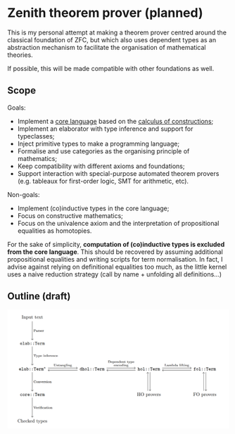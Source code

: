 # Zenith theorem prover (planned)

This is my personal attempt at making a theorem prover centred around the classical foundation of ZFC, but which also uses dependent types as an abstraction mechanism to facilitate the organisation of mathematical theories.

If possible, this will be made compatible with other foundations as well.

## Scope

Goals:

- Implement a [core language](src/core/term.rs) based on the [calculus of constructions](https://en.wikipedia.org/wiki/Calculus_of_constructions);
- Implement an elaborator with type inference and support for typeclasses;
- Inject primitive types to make a programming language;
- Formalise and use categories as the organising principle of mathematics;
- Keep compatibility with different axioms and foundations;
- Support interaction with special-purpose automated theorem provers (e.g. tableaux for first-order logic, SMT for arithmetic, etc).

Non-goals:

- Implement (co)inductive types in the core language;
- Focus on constructive mathematics;
- Focus on the univalence axiom and the interpretation of propositional equalities as homotopies.

For the sake of simplicity, **computation of (co)inductive types is excluded from the core language**. This should be recovered by assuming additional propositional equalities and writing scripts for term normalisation. In fact, I advise against relying on definitional equalities too much, as the little kernel uses a naive reduction strategy (call by name + unfolding all definitions...)

## Outline (draft)

![](doc/design.png)
